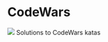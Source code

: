 # CodeWars
<img src="https://www.codewars.com/users/ke-engi/badges/large">
Solutions to CodeWars katas
